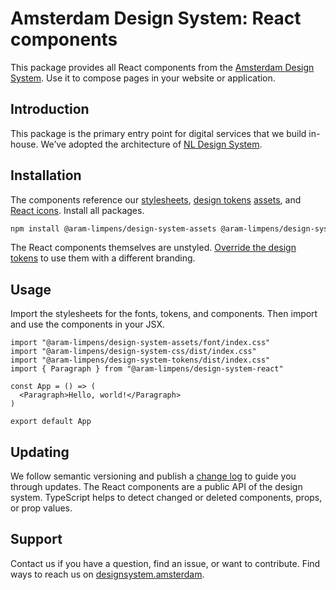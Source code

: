 <!-- @license CC0-1.0 -->

# Amsterdam Design System: React components

This package provides all React components from the [Amsterdam Design System](https://designsystem.amsterdam).
Use it to compose pages in your website or application.

## Introduction

This package is the primary entry point for digital services that we build in-house.
We’ve adopted the architecture of [NL Design System](https://nldesignsystem.nl/).

## Installation

The components reference our
[stylesheets](https://www.npmjs.com/package/@aram-limpens/design-system-css),
[design tokens](https://www.npmjs.com/package/@aram-limpens/design-system-tokens)
[assets](https://www.npmjs.com/package/@aram-limpens/design-system-assets),
and [React icons](https://www.npmjs.com/package/@aram-limpens/design-system-react-icons).
Install all packages.

```sh
npm install @aram-limpens/design-system-assets @aram-limpens/design-system-css @aram-limpens/design-system-react @aram-limpens/design-system-react-icons @aram-limpens/design-system-tokens
```

The React components themselves are unstyled.
[Override the design tokens](https://github.com/Amsterdam/design-system/blob/main/packages-proprietary/tokens/README.md) to use them with a different branding.

## Usage

Import the stylesheets for the fonts, tokens, and components.
Then import and use the components in your JSX.

<!-- prettier-ignore -->
```tsx
import "@aram-limpens/design-system-assets/font/index.css"
import "@aram-limpens/design-system-css/dist/index.css"
import "@aram-limpens/design-system-tokens/dist/index.css"
import { Paragraph } from "@aram-limpens/design-system-react"

const App = () => (
  <Paragraph>Hello, world!</Paragraph>
)

export default App
```

## Updating

We follow semantic versioning and publish a [change log](https://github.com/Amsterdam/design-system/blob/main/packages/react/CHANGELOG.md) to guide you through updates.
The React components are a public API of the design system.
TypeScript helps to detect changed or deleted components, props, or prop values.

## Support

Contact us if you have a question, find an issue, or want to contribute.
Find ways to reach us on [designsystem.amsterdam](https://designsystem.amsterdam/?path=/docs/docs-introduction--docs#send-a-message).
